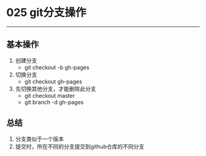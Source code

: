 # 025 git分支操作      
---
## 基本操作  
1. 创建分支  
	- git checkout -b gh-pages  
2. 切换分支   
	- git checkout gh-pages   
3. 先切换其他分支，才能删除此分支   	  
	- git checkout master  
	- git branch -d gh-pages   

## 总结  
1. 分支类似于一个版本  
2. 提交时，所在不同的分支提交到github仓库的不同分支  

